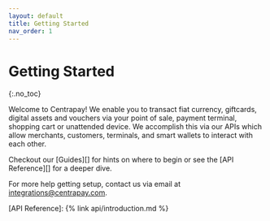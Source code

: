 ```yaml
---
layout: default
title: Getting Started
nav_order: 1
---
```


# Getting Started
{:.no_toc}

Welcome to Centrapay! We enable you to transact fiat currency,
giftcards, digital assets and vouchers via your point of sale,
payment terminal, shopping cart or unattended device. We
accomplish this via our APIs which allow merchants, customers,
terminals, and smart wallets to interact with each other.

Checkout our [Guides][] for hints on where to begin or see the
[API Reference][] for a deeper dive.

For more help getting setup, contact us via email at
[integrations@centrapay.com](mailto:integrations@centrapay.com).

[API Reference]: {% link api/introduction.md %}
